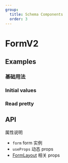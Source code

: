 ```yaml
---
group:
  title: Schema Components
  order: 3
---
```


# FormV2

## Examples

### 基础用法

<code src="./demos/demo1.tsx"></code>

### Initial values

<code src="./demos/demo2.tsx"></code>

### Read pretty

<code src="./demos/demo3.tsx"></code>

## API

属性说明

- `form` form 实例
- `useProps` 动态 props
- [FormLayout](https://antd.formilyjs.org/zh-CN/components/form-layout) 相关 props
